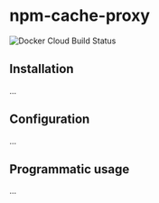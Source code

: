 # npm-cache-proxy
![Docker Cloud Build Status](https://img.shields.io/docker/cloud/build/emeralt/npm-cache-proxy.svg?style=for-the-badge)

## Installation
...

## Configuration
...

## Programmatic usage
...
